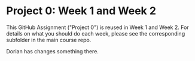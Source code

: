 # Project 0: Week 1 and Week 2

This GitHub Assignment ("Project 0") is reused in Week 1 and Week 2. For details on what you should
do each week, please see the corresponding subfolder in the main course repo.


Dorian has changes something there.